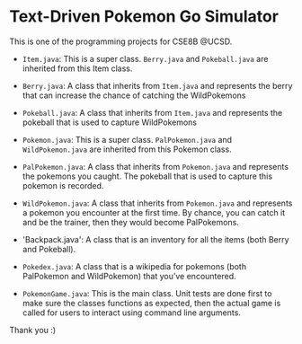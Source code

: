 # Text-Driven Pokemon Go Simulator

This is one of the programming projects for CSE8B @UCSD.

- `Item.java`: This is a super class. `Berry.java` and `Pokeball.java` are inherited from this Item class.
- `Berry.java`: A class that inherits from `Item.java` and represents the berry that can increase the chance of catching the WildPokemons
- `Pokeball.java`: A class that inherits from `Item.java` and represents the pokeball that is used to capture WildPokemons

- `Pokemon.java`: This is a super class. `PalPokemon.java` and `WildPokemon.java` are inherited from this Pokemon class.
- `PalPokemon.java`: A class that inherits from `Pokemon.java` and represents the pokemons you caught. The pokeball that is used to capture this pokemon is recorded.
- `WildPokemon.java`: A class that inherits from `Pokemon.java` and represents a pokemon you encounter at the first time. By chance, you can catch it and be the trainer, then they would become PalPokemons.

- 'Backpack.java': A class that is an inventory for all the items (both Berry and Pokeball).
- `Pokedex.java`: A class that is a wikipedia for pokemons (both PalPokemon and WildPokemon) that you’ve encountered.

- `PokemonGame.java`: This is the main class. Unit tests are done first to make sure the classes functions as expected, then the actual game is called for users to interact using command line arguments.

Thank you :)
